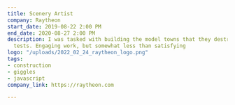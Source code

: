 ```yaml
---
title: Scenery Artist
company: Raytheon
start_date: 2019-08-22 2:00 PM
end_date: 2020-08-27 2:00 PM
description: I was tasked with building the model towns that they destroyed in missile
  tests. Engaging work, but somewhat less than satisfying
logo: "/uploads/2022_02_24_raytheon_logo.png"
tags:
- construction
- giggles
- javascript
company_link: https://raytheon.com

---
```

